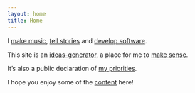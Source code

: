 ```yaml
---
layout: home
title: Home
---
```

<p>
I <a href="/music">make music</a>, <a href="/stories">tell stories</a> and <a href="https://github.com/ryanbarringtoncox/">develop software</a>.
</p>
<p>
This site is an <a href="ideas-generator">ideas-generator</a>, a place for me to <a href="/sensemaking">make sense</a>.
</p>
<p>
It’s also a public declaration of <a href="/now">my priorities</a>.
</p>
<p>
I hope you enjoy some of the <a href="/posts">content</a> here!
</p>
